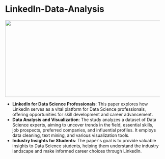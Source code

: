 # LinkedIn-Data-Analysis
<img width= 1000 height=250 src="https://media.licdn.com/dms/image/C5116AQFUWdkbFRIdQA/profile-displaybackgroundimage-shrink_200_800/0/1516755414585?e=2147483647&v=beta&t=Zx8Q267VHV7OIoEBr9pjIBAZslFcYbt-mZOKCijtGlI">

- **LinkedIn for Data Science Professionals**: This paper explores how LinkedIn serves as a vital platform for Data Science professionals, offering opportunities for skill development and career advancement.
- **Data Analysis and Visualization**: The study analyzes a dataset of Data Science experts, aiming to uncover trends in the field, essential skills, job prospects, preferred companies, and influential profiles. It employs data cleaning, text mining, and various visualization tools.
- **Industry Insights for Students**: The paper's goal is to provide valuable insights to Data Science students, helping them understand the industry landscape and make informed career choices through LinkedIn.
